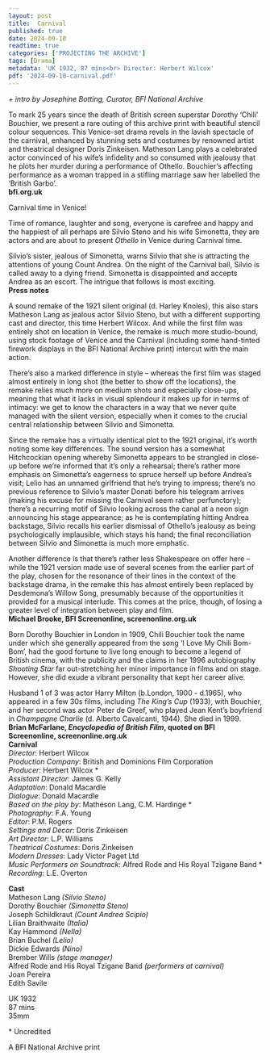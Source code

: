 ```yaml
---
layout: post
title:  Carnival
published: true
date: 2024-09-10
readtime: true
categories: ['PROJECTING THE ARCHIVE']
tags: [Drama]
metadata: 'UK 1932, 87 mins<br> Director: Herbert Wilcox'
pdf: '2024-09-10-carnival.pdf'
---
```


_+ intro by Josephine Botting, Curator, BFI National Archive_

To mark 25 years since the death of British screen superstar Dorothy ‘Chili’ Bouchier, we present a rare outing of this archive print with beautiful stencil colour sequences. This Venice-set drama revels in the lavish spectacle of the carnival, enhanced by stunning sets and costumes by renowned artist and theatrical designer Doris Zinkeisen. Matheson Lang plays a celebrated actor convinced of his wife’s infidelity and so consumed with jealousy that he plots her murder during a performance of Othello. Bouchier’s affecting performance as a woman trapped in a stifling marriage saw her labelled the ‘British Garbo’.  
**bfi.org.uk**  

Carnival time in Venice!

Time of romance, laughter and song, everyone is carefree and happy and the happiest of all perhaps are Silvio Steno and his wife Simonetta, they are actors and are about to present _Othello_ in Venice during Carnival time.

Silvio’s sister, jealous of Simonetta, warns Silvio that she is attracting the attentions of young Count Andrea. On the night of the Carnival ball, Silvio is called away to a dying friend. Simonetta is disappointed and accepts Andrea as an escort. The intrigue that follows is most exciting.  
**Press notes**  

A sound remake of the 1921 silent original (d. Harley Knoles), this also stars Matheson Lang as jealous actor Silvio Steno, but with a different supporting cast and director, this time Herbert Wilcox. And while the first film was entirely shot on location in Venice, the remake is much more studio-bound, using stock footage of Venice and the Carnival (including some hand-tinted firework displays in the BFI National Archive print) intercut with the main action.

There’s also a marked difference in style – whereas the first film was staged almost entirely in long shot (the better to show off the locations), the remake relies much more on medium shots and especially close-ups, meaning that what it lacks in visual splendour it makes up for in terms of intimacy: we get to know the characters in a way that we never quite managed with the silent version, especially when it comes to the crucial central relationship between Silvio and Simonetta.

Since the remake has a virtually identical plot to the 1921 original, it’s worth noting some key differences. The sound version has a somewhat Hitchcockian opening whereby Simonetta appears to be strangled in close-up before we’re informed that it’s only a rehearsal; there’s rather more emphasis on Simonetta’s eagerness to spruce herself up before Andrea’s visit; Lelio has an unnamed girlfriend that he’s trying to impress; there’s no previous reference to Silvio’s master Donati before his telegram arrives (making his excuse for missing the Carnival seem rather perfunctory); there’s a recurring motif of Silvio looking across the canal at a neon sign announcing his stage appearance; as he is contemplating hitting Andrea backstage, Silvio recalls his earlier dismissal of Othello’s jealousy as being psychologically implausible, which stays his hand; the final reconciliation between Silvio and Simonetta is much more emphatic.

Another difference is that there’s rather less Shakespeare on offer here – while the 1921 version made use of several scenes from the earlier part of the play, chosen for the resonance of their lines in the context of the backstage drama, in the remake this has almost entirely been replaced by Desdemona’s Willow Song, presumably because of the opportunities it provided for a musical interlude. This comes at the price, though, of losing a greater level of integration between play and film.  
**Michael Brooke, BFI Screenonline, screenonline.org.uk**  

Born Dorothy Bouchier in London in 1909, Chili Bouchier took the name under which she generally appeared from the song ‘I Love My Chili Bom-Bom’, had the good fortune to live long enough to become a legend of British cinema, with the publicity and the claims in her 1996 autobiography _Shooting Star_ far out-stretching her minor importance in films and on stage. However, she did exude a vibrant personality that kept her career alive.

Husband 1 of 3 was actor Harry Milton (b.London, 1900 - d.1965), who appeared in a few 30s films, including _The King’s Cup_ (1933), with Bouchier, and her second was actor Peter de Greef, who played Jean Kent’s boyfriend in _Champagne Charlie_ (d. Alberto Cavalcanti, 1944). She died in 1999.  
**Brian McFarlane, _Encyclopedia of British Film_, quoted on BFI Screenonline, screenonline.org.uk**
<br>
**Carnival**  
_Director_: Herbert Wilcox  
_Production Company_: British and Dominions Film Corporation  
_Producer_: Herbert Wilcox *  
_Assistant Director_: James G. Kelly  
_Adaptation_: Donald Macardle  
_Dialogue_: Donald Macardle  
_Based on the play by_: Matheson Lang, C.M. Hardinge *  
_Photography_: F.A. Young  
_Editor_: P.M. Rogers  
_Settings and Decor_: Doris Zinkeisen  
_Art Director_: L.P. Williams  
_Theatrical Costumes_: Doris Zinkeisen  
_Modern Dresses_: Lady Victor Paget Ltd  
_Music Performers on Soundtrack_: Alfred Rode and His Royal Tzigane Band *  
_Recording_: L.E. Overton  

**Cast**  
Matheson Lang _(Silvio Steno)_  
Dorothy Bouchier _(Simonetta Steno)_  
Joseph Schildkraut _(Count Andrea Scipio)_  
Lilian Braithwaite _(Italia)_  
Kay Hammond _(Nella)_  
Brian Buchel _(Lelio)_  
Dickie Edwards _(Nino)_  
Brember Wills _(stage manager)_  
Alfred Rode and His Royal Tzigane Band _(performers at carnival)_  
Joan Pereira  
Edith Savile  

UK 1932  
87 mins  
35mm  

\* Uncredited

A BFI National Archive print  
<!--stackedit_data:
eyJoaXN0b3J5IjpbMTQ0MTg5MTg3OF19
-->